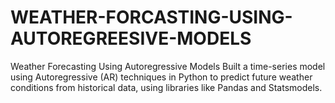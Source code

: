 # WEATHER-FORCASTING-USING-AUTOREGREESIVE-MODELS
Weather Forecasting Using Autoregressive Models Built a time-series model using Autoregressive (AR) techniques in Python to predict future weather conditions from historical data, using libraries like Pandas and Statsmodels.
